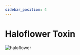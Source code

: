 ```yaml
---
sidebar_position: 4
---
```


# Haloflower Toxin

![haloflower](https://vwiki.valorserver.com/api/item/picture/haloflower%20toxin)

